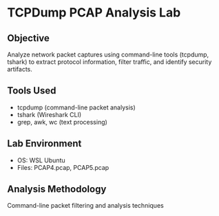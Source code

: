 # TCPDump PCAP Analysis Lab

## Objective
Analyze network packet captures using command-line tools (tcpdump, tshark) to extract protocol information, filter traffic, and identify security artifacts.

## Tools Used
- tcpdump (command-line packet analysis)
- tshark (Wireshark CLI)
- grep, awk, wc (text processing)

## Lab Environment
- OS: WSL Ubuntu
- Files: PCAP4.pcap, PCAP5.pcap

## Analysis Methodology
Command-line packet filtering and analysis techniques

